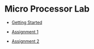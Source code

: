 # Micro Processor Lab

+ [Getting Started](https://raw.githubusercontent.com/tejasmorkar/SE/master/ml/ml00.asm)

+ [Assignment 1](https://raw.githubusercontent.com/tejasmorkar/SE/master/ml/ml01.asm)

+ [Assignment 2](https://raw.githubusercontent.com/tejasmorkar/SE/master/ml/ml02.asm)

